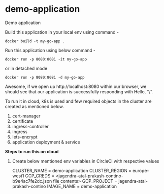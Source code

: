 # demo-application
Demo application

Build this application in your local env using command -
    
    docker build -t my-go-app .

Run this application using below command -

    docker run -p 8080:8081 -it my-go-app

or in detached mode

    docker run -p 8080:8081 -d my-go-app

Awesome, if we open up http://localhost:8080 within our browser, we should see that our application is successfully responding with Hello, "/".  



To run it in cloud, k8s is used and few required objects in the cluster are created as mentioned below.

1) cert-manager
2) certificate
3) ingress-controller
4) ingress
5) lets-encrypt
6) application deployment & service

**Steps to run this on cloud**

1) Create below mentioned env variables in CircleCi with respective values

    CLUSTER_NAME = demo-application
    CLUSTER_REGION = europe-west1
    GCP_CREDS = <jagendra-atal-prakash-contino-b9e4ac7fe2dc.json file contents>
    GCP_PROJECT = jagendra-atal-prakash-contino
    IMAGE_NAME = demo-application
